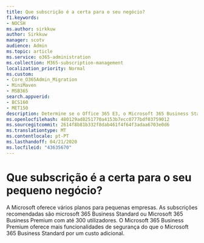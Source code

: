 ```yaml
---
title: Que subscrição é a certa para o seu negócio?
f1.keywords:
- NOCSH
ms.author: sirkkuw
author: Sirkkuw
manager: scotv
audience: Admin
ms.topic: article
ms.service: o365-administration
ms.collection: M365-subscription-management
localization_priority: Normal
ms.custom:
- Core_O365Admin_Migration
- MiniMaven
- MSB365
search.appverid:
- BCS160
- MET150
description: Determine se o Office 365 E3, o Microsoft 365 Business Standard ou o Microsoft 365 Business Premium são adequados para o seu negócio.
ms.openlocfilehash: 480129ad8251770a4153b7ecc0777bdf03759012
ms.sourcegitcommit: 2614f8b81b332f8dab461f4f64f3adaa6703e0d6
ms.translationtype: MT
ms.contentlocale: pt-PT
ms.lasthandoff: 04/21/2020
ms.locfileid: "43635670"
---
```

# <a name="what-subscription-is-right-for-your-small-business"></a>Que subscrição é a certa para o seu pequeno negócio?

A Microsoft oferece vários planos para pequenas empresas. As subscrições recomendadas são microsoft 365 Business Standard ou Microsoft 365 Business Premium com até 300 utilizadores. O Microsoft 365 Business Premium oferece mais funcionalidades de segurança do que o Microsoft 365 Business Standard por um custo adicional.
